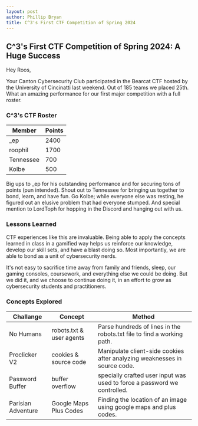 ```yaml
---
layout: post
author: Phillip Bryan
title: C^3's First CTF Competition of Spring 2024
---
```


## C^3's First CTF Competition of Spring 2024: A Huge Success
Hey Roos,

Your Canton Cybersecurity Club participated in the Bearcat CTF hosted by the University of Cincinatti last weekend. Out of 185 teams we placed 25th. What an amazing performance for our first major competition with a full roster.

### C^3's CTF Roster

| Member | Points |
| --------- | --------- |
| _ep | 2400 |
| roophil | 1700 |
| Tennessee | 700 |
| Kolbe | 500 |

Big ups to _ep for his outstanding performance and for securing tons of points (pun intended). Shout out to Tennessee for bringing us together to bond, learn, and have fun. Go Kolbe; while everyone else was resting, he figured out an elusive problem that had everyone stumped. And special mention to LordToph for hopping in the Discord and hanging out with us.

### Lessons Learned
CTF experiences like this are invaluable. Being able to apply the concepts learned in class in a gamified way helps us reinforce our knowledge, develop our skill sets, and have a blast doing so. Most importantly, we are able to bond as a unit of cybersecurity nerds. 

It's not easy to sacrifice time away from family and friends, sleep, our gaming consoles, coursework, and everything else we could be doing. But we did it, and we choose to continue doing it, in an effort to grow as cybersecurity students and practitioners.

### Concepts Explored

| Challange | Concept | Method |
| --------- | --------- | --------- |
| No Humans | robots.txt & user agents | Parse hundreds of lines in the robots.txt file to find a working path. |
| Proclicker V2 | cookies & source code | Manipulate client-side cookies after analyzing weaknesses in source code. |
| Password Buffer | buffer overflow | specially crafted user input was used to force a password we controlled. |
| Parisian Adventure | Google Maps Plus Codes | Finding the location of an image using google maps and plus codes. |

